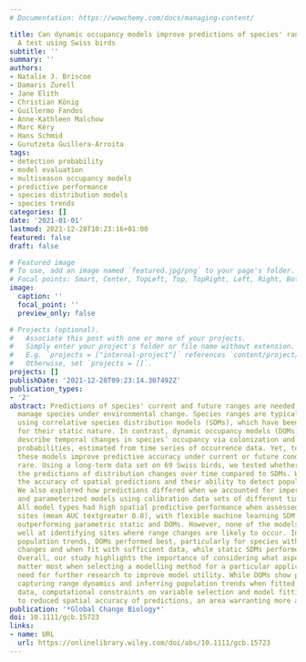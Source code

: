 ```yaml
---
# Documentation: https://wowchemy.com/docs/managing-content/

title: Can dynamic occupancy models improve predictions of species' range dynamics?
  A test using Swiss birds
subtitle: ''
summary: ''
authors:
- Natalie J. Briscoe
- Damaris Zurell
- Jane Elith
- Christian König
- Guillermo Fandos
- Anne-Kathleen Malchow
- Marc Kéry
- Hans Schmid
- Gurutzeta Guillera-Arroita
tags:
- detection probability
- model evaluation
- multiseason occupancy models
- predictive performance
- species distribution models
- species trends
categories: []
date: '2021-01-01'
lastmod: 2021-12-28T10:23:16+01:00
featured: false
draft: false

# Featured image
# To use, add an image named `featured.jpg/png` to your page's folder.
# Focal points: Smart, Center, TopLeft, Top, TopRight, Left, Right, BottomLeft, Bottom, BottomRight.
image:
  caption: ''
  focal_point: ''
  preview_only: false

# Projects (optional).
#   Associate this post with one or more of your projects.
#   Simply enter your project's folder or file name without extension.
#   E.g. `projects = ["internal-project"]` references `content/project/deep-learning/index.md`.
#   Otherwise, set `projects = []`.
projects: []
publishDate: '2021-12-28T09:23:14.307492Z'
publication_types:
- '2'
abstract: Predictions of species' current and future ranges are needed to effectively
  manage species under environmental change. Species ranges are typically estimated
  using correlative species distribution models (SDMs), which have been criticized
  for their static nature. In contrast, dynamic occupancy models (DOMs) explicitily
  describe temporal changes in species’ occupancy via colonization and local extinction
  probabilities, estimated from time series of occurrence data. Yet, tests of whether
  these models improve predictive accuracy under current or future conditions are
  rare. Using a long-term data set on 69 Swiss birds, we tested whether DOMs improve
  the predictions of distribution changes over time compared to SDMs. We evaluated
  the accuracy of spatial predictions and their ability to detect population trends.
  We also explored how predictions differed when we accounted for imperfect detection
  and parameterized models using calibration data sets of different time series lengths.
  All model types had high spatial predictive performance when assessed across all
  sites (mean AUC textgreater 0.8), with flexible machine learning SDM algorithms
  outperforming parametric static and DOMs. However, none of the models performed
  well at identifying sites where range changes are likely to occur. In terms of estimating
  population trends, DOMs performed best, particularly for species with strong population
  changes and when fit with sufficient data, while static SDMs performed very poorly.
  Overall, our study highlights the importance of considering what aspects of performance
  matter most when selecting a modelling method for a particular application and the
  need for further research to improve model utility. While DOMs show promise for
  capturing range dynamics and inferring population trends when fitted with sufficient
  data, computational constraints on variable selection and model fitting can lead
  to reduced spatial accuracy of predictions, an area warranting more attention.
publication: '*Global Change Biology*'
doi: 10.1111/gcb.15723
links:
- name: URL
  url: https://onlinelibrary.wiley.com/doi/abs/10.1111/gcb.15723
---
```

